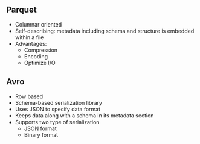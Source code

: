 ## Parquet
- Columnar oriented
- Self-describing: metadata including schema and structure is embedded within a file
- Advantages:
  - Compression
  - Encoding
  - Optimize I/O
  
## Avro

- Row based
- Schema-based serialization library
- Uses JSON to specify data format
- Keeps data along with a schema in its metadata section
- Supports two type of serialization
  - JSON format
  - Binary format